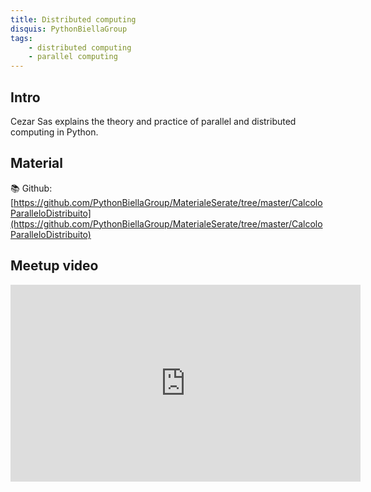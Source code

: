 ```yaml
---
title: Distributed computing
disquis: PythonBiellaGroup
tags:
    - distributed computing
    - parallel computing
---
```


## Intro

Cezar Sas explains the theory and practice of parallel and distributed computing in Python.

## Material

📚 Github:
[https://github.com/PythonBiellaGroup/MaterialeSerate/tree/master/CalcoloParalleloDistribuito](https://github.com/PythonBiellaGroup/MaterialeSerate/tree/master/CalcoloParalleloDistribuito)

## Meetup video

<iframe width="560" height="315" src="https://www.youtube.com/embed/du4pJA4ayyw?si=XnMS_XtD1lGQMrC3" title="YouTube video player" frameborder="0" allow="accelerometer; autoplay; clipboard-write; encrypted-media; gyroscope; picture-in-picture; web-share" allowfullscreen></iframe>